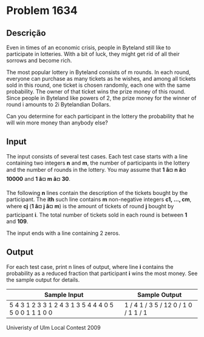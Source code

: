 # Problem 1634

Descrição
----------

Even in times of an economic crisis, people in Byteland still like to participate in lotteries. With a bit of luck, they might get rid of all their sorrows and become rich.

The most popular lottery in Byteland consists of m rounds. In each round, everyone can purchase as many tickets as he wishes, and among all tickets sold in this round, one ticket is chosen randomly, each one with the same probability. The owner of that ticket wins the prize money of this round. Since people in Byteland like powers of 2, the prize money for the winner of round i amounts to 2i Bytelandian Dollars.

Can you determine for each participant in the lottery the probability that he will win more money than anybody else?

Input
-----

The input consists of several test cases. Each test case starts with a line containing two integers **n** and **m**, the number of participants in the lottery and the number of rounds in the lottery. You may assume that **1 â¤ n â¤ 10000** and **1 â¤ m â¤ 30**.

The following **n** lines contain the description of the tickets bought by the participant. The **ith** such line contains **m** non-negative integers **c1, ..., cm**, where **cj** (**1 â¤ j â¤ m**) is the amount of tickets of round **j** bought by participant **i**. The total number of tickets sold in each round is between **1** and **109**.

The input ends with a line containing 2 zeros.

Output
------

For each test case, print n lines of output, where line **i** contains the probability as a reduced fraction that participant **i** wins the most money. See the sample output for details.


| Sample Input | Sample Output |
| --- | --- |
| 5 4  3 1 2 3  3 1 2 4  3 1 3 5  4 4 4 0  5 5 0 0  1 1  1  0 0 | 1 / 4  1 / 3  5 / 12  0 / 1  0 / 1  1 / 1 |

Univeristy of Ulm Local Contest 2009

